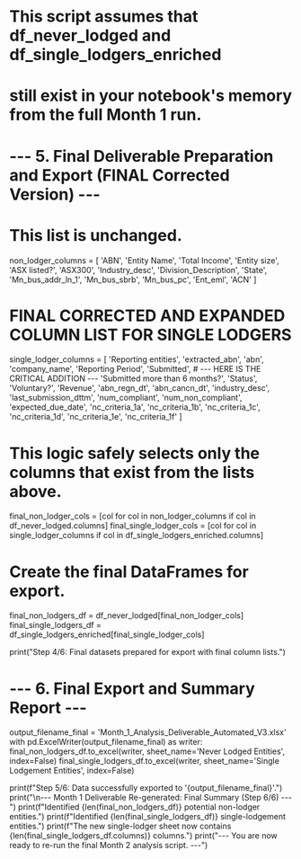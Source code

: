# This script assumes that df_never_lodged and df_single_lodgers_enriched
# still exist in your notebook's memory from the full Month 1 run.

# --- 5. Final Deliverable Preparation and Export (FINAL Corrected Version) ---

# This list is unchanged.
non_lodger_columns = [ 'ABN', 'Entity Name', 'Total Income', 'Entity size', 'ASX listed?', 'ASX300', 'Industry_desc', 'Division_Description', 'State', 'Mn_bus_addr_ln_1', 'Mn_bus_sbrb', 'Mn_bus_pc', 'Ent_eml', 'ACN' ]

# **FINAL CORRECTED AND EXPANDED COLUMN LIST FOR SINGLE LODGERS**
single_lodger_columns = [
    'Reporting entities', 'extracted_abn', 'abn', 'company_name', 'Reporting Period', 'Submitted',
    # --- HERE IS THE CRITICAL ADDITION ---
    'Submitted more than 6 months?',
    'Status', 'Voluntary?', 'Revenue', 'abn_regn_dt', 'abn_cancn_dt', 'industry_desc',
    'last_submission_dttm', 'num_compliant', 'num_non_compliant', 'expected_due_date',
    'nc_criteria_1a', 'nc_criteria_1b', 'nc_criteria_1c', 'nc_criteria_1d', 'nc_criteria_1e', 'nc_criteria_1f'
]

# This logic safely selects only the columns that exist from the lists above.
final_non_lodger_cols = [col for col in non_lodger_columns if col in df_never_lodged.columns]
final_single_lodger_cols = [col for col in single_lodger_columns if col in df_single_lodgers_enriched.columns]

# Create the final DataFrames for export.
final_non_lodgers_df = df_never_lodged[final_non_lodger_cols]
final_single_lodgers_df = df_single_lodgers_enriched[final_single_lodger_cols]

print("Step 4/6: Final datasets prepared for export with final column lists.")

# --- 6. Final Export and Summary Report ---
output_filename_final = 'Month_1_Analysis_Deliverable_Automated_V3.xlsx'
with pd.ExcelWriter(output_filename_final) as writer:
    final_non_lodgers_df.to_excel(writer, sheet_name='Never Lodged Entities', index=False)
    final_single_lodgers_df.to_excel(writer, sheet_name='Single Lodgement Entities', index=False)

print(f"Step 5/6: Data successfully exported to '{output_filename_final}'.")
print("\n--- Month 1 Deliverable Re-generated: Final Summary (Step 6/6) ---")
print(f"Identified {len(final_non_lodgers_df)} potential non-lodger entities.")
print(f"Identified {len(final_single_lodgers_df)} single-lodgement entities.")
print(f"The new single-lodger sheet now contains {len(final_single_lodgers_df.columns)} columns.")
print("--- You are now ready to re-run the final Month 2 analysis script. ---")
